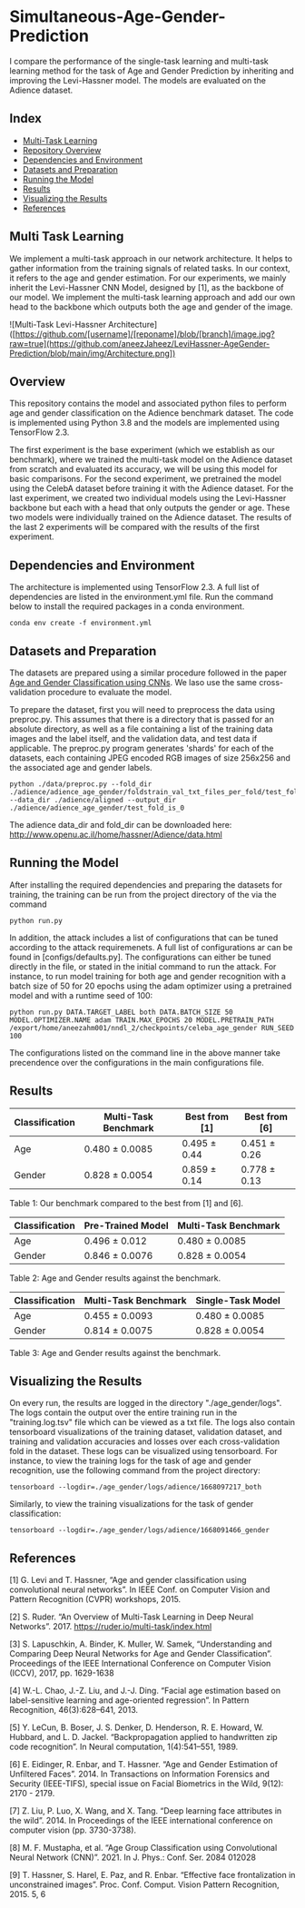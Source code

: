 # Simultaneous-Age-Gender-Prediction
I compare the performance of the single-task learning and multi-task learning method for the task of Age and Gender Prediction by inheriting and improving the Levi-Hassner model. The models are evaluated on the Adience dataset.

## Index
* [Multi-Task Learning](#Multi-Task-Learning)
* [Repository Overview](#Overview)
* [Dependencies and Environment](#Dependencies-and-Environment)
* [Datasets and Preparation](#Datasets-and-Preparation)
* [Running the Model](#Running-the-Model)
* [Results](#Results)
* [Visualizing the Results](#Visualizing-the-Results)
* [References](#References)

## Multi Task Learning
We implement a multi-task approach in our network architecture. It helps to gather information from the training signals of related tasks. In our context, it refers to the age and gender estimation. For our experiments, we mainly inherit the Levi-Hassner CNN Model, designed by [1], as the backbone of our model. We implement the multi-task learning approach and add our own head to the backbone which outputs both the age and gender of the image.

![Multi-Task Levi-Hassner Architecture]([https://github.com/[username]/[reponame]/blob/[branch]/image.jpg?raw=true](https://github.com/aneezJaheez/LeviHassner-AgeGender-Prediction/blob/main/img/Architecture.png])

## Overview
This repository contains the model and associated python files to perform age and gender classification on the Adience benchmark dataset. The code is implemented using Python 3.8 and the models are implemented using TensorFlow 2.3. 

The first experiment is the base experiment (which we establish as our benchmark), where we trained the multi-task model on the Adience dataset from scratch and evaluated its accuracy, we will be using this model for basic comparisons. For the second experiment, we pretrained the model using the CelebA dataset before training it with the Adience dataset. For the last experiment, we created two individual models using the Levi-Hassner backbone but each with a head that only outputs the gender or age. These two models were individually trained on the Adience dataset. The results of the last 2 experiments will be compared with the results of the first experiment.

## Dependencies and Environment

The architecture is implemented using TensorFlow 2.3. A full list of dependencies are listed in the environment.yml file. Run the command below to install the required packages in a conda environment. 

```
conda env create -f environment.yml
```

## Datasets and Preparation
The datasets are prepared using a similar procedure followed in the paper [Age and Gender Classification using CNNs](https://talhassner.github.io/home/projects/cnn_agegender/CVPR2015_CNN_AgeGenderEstimation.pdf). We laso use the same cross-validation procedure to evaluate the model.

To prepare the dataset, first you will need to preprocess the data using preproc.py. This assumes that there is a directory that is passed for an absolute directory, as well as a file containing a list of the training data images and the label itself, and the validation data, and test data if applicable. The preproc.py program generates 'shards' for each of the datasets, each containing JPEG encoded RGB images of size 256x256 and the associated age and gender labels.

```
python ./data/preproc.py --fold_dir ./adience/adience_age_gender/foldstrain_val_txt_files_per_fold/test_fold_is_0 --data_dir ./adience/aligned --output_dir ./adience/adience_age_gender/test_fold_is_0
```

The adience data_dir and fold_dir can be downloaded here: http://www.openu.ac.il/home/hassner/Adience/data.html

## Running the Model

After installing the required dependencies and preparing the datasets for training, the training can be run from the project directory of the via the command 

```
python run.py
```

In addition, the attack includes a list of configurations that can be tuned according to the attack requiremenets. A full list of configurations ar can be found in [configs/defaults.py]. The configurations can either be tuned directly in the file, or stated in the initial command to run the attack. For instance, to run model training for both age and gender recognition with a batch size of 50 for 20 epochs using the adam optimizer using a pretrained model and with a runtime seed of 100:

```
python run.py DATA.TARGET_LABEL both DATA.BATCH_SIZE 50 MODEL.OPTIMIZER.NAME adam TRAIN.MAX_EPOCHS 20 MODEL.PRETRAIN_PATH /export/home/aneezahm001/nndl_2/checkpoints/celeba_age_gender RUN_SEED 100
```

The configurations listed on the command line in the above manner take precendence over the configurations in the main configurations file.

## Results

| Classification | Multi-Task Benchmark | Best from [1] | Best from [6] |
| --- | --- | --- | --- |
| Age | 0.480 ± 0.0085 | 0.495 ± 0.44 | 0.451 ± 0.26 |
| Gender | 0.828 ± 0.0054 | 0.859 ± 0.14 | 0.778 ± 0.13 |

Table 1: Our benchmark compared to the best from [1] and [6].


| Classification | Pre-Trained Model | Multi-Task Benchmark |
| --- | --- | --- |
| Age | 0.496 ± 0.012 | 0.480 ± 0.0085 |
| Gender | 0.846 ± 0.0076 | 0.828 ± 0.0054 |

Table 2: Age and Gender results against the benchmark.


| Classification | Multi-Task Benchmark | Single-Task Model |
| --- | --- | --- |
| Age | 0.455 ± 0.0093 | 0.480 ± 0.0085 |
| Gender | 0.814 ± 0.0075 | 0.828 ± 0.0054 |

Table 3: Age and Gender results against the benchmark.

## Visualizing the Results
On every run, the results are logged in the directory "./age_gender/logs". The logs contain the output over the entire training run in the "training.log.tsv" file which can be viewed as a txt file. The logs also contain tensorboard visualizations of the training dataset, validation dataset, and training and validation accuracies and losses over each cross-validation fold in the dataset. These logs can be visualized using tensorboard. For instance, to view the training logs for the task of age and gender recognition, use the following command from the project directory:


```
tensorboard --logdir=./age_gender/logs/adience/1668097217_both
```

Similarly, to view the training visualizations for the task of gender classification:

```
tensorboard --logdir=./age_gender/logs/adience/1668091466_gender
```

## References
[1] G. Levi and T. Hassner, “Age and gender classification using convolutional neural networks”. In IEEE Conf. on Computer Vision and Pattern Recognition (CVPR) workshops, 2015.

[2] S. Ruder. “An Overview of Multi-Task Learning in Deep Neural Networks”. 2017. https://ruder.io/multi-task/index.html

[3] S. Lapuschkin, A. Binder, K. Muller, W. Samek, “Understanding and Comparing Deep Neural Networks for Age and Gender Classification”. Proceedings of the IEEE International Conference on Computer Vision (ICCV), 2017, pp. 1629-1638

[4] W.-L. Chao, J.-Z. Liu, and J.-J. Ding. “Facial age estimation based on label-sensitive learning and age-oriented regression”. In Pattern Recognition, 46(3):628–641, 2013.

[5] Y. LeCun, B. Boser, J. S. Denker, D. Henderson, R. E. Howard, W. Hubbard, and L. D. Jackel. “Backpropagation applied to handwritten zip code recognition”. In Neural computation, 1(4):541–551, 1989.

[6] E. Eidinger, R. Enbar, and T. Hassner. “Age and Gender Estimation of Unfiltered Faces”. 2014. In Transactions on Information Forensics and Security (IEEE-TIFS), special issue on Facial Biometrics in the Wild, 9(12): 2170 - 2179.

[7] Z. Liu, P. Luo, X. Wang, and X. Tang. “Deep learning face attributes in the wild”. 2014. In Proceedings of the IEEE international conference on computer vision (pp. 3730-3738).

[8] M. F. Mustapha, et al. “Age Group Classification using Convolutional Neural Network (CNN)”. 2021. In J. Phys.: Conf. Ser. 2084 012028

[9] T. Hassner, S. Harel, E. Paz, and R. Enbar. “Effective face frontalization in unconstrained images”. Proc. Conf. Comput. Vision Pattern Recognition, 2015. 5, 6
